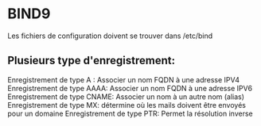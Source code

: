 # BIND9
Les fichiers de configuration doivent se trouver dans /etc/bind

## Plusieurs type d'enregistrement:

Enregistrement de type A : Associer un nom  FQDN à une adresse IPV4
Enregistrement de type AAAA: Associer un nom FQDN à une adresse IPV6
Enregistrement de type CNAME: Associer un nom à un autre nom (alias)
Enregistrement de type MX: détermine où les mails doivent être envoyés pour un domaine
Enregistrement de type PTR: Permet la résolution inverse